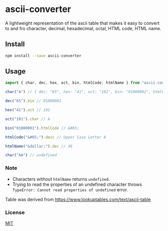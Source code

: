 # ascii-converter

A lightweight representation of the ascii table that makes it easy to convert to and fro character, decimal, hexadecimal, octal, HTML code, HTML name.

## Install

```sh
npm install --save ascii-converter
```

## Usage

```js
import { char, dec, hex, oct, bin, htmlCode, htmlName } from "ascii-converter";

char("A") // { dec: "65", hex: "41", oct: "101", bin: "01000001", htmlCode: "&#65;", htmlName: undefined, char: "A", desc: "Upper Case Letter A" }

dec("65").bin // 01000001

hex("41").oct // 101

oct("101").char // A

bin("01000001").htmlCode // &#65;

htmlCode("&#65;").desc // Upper Case Letter A

htmlName("&dollar;").dec // 36

char("AA") // undefined

```

### Note
+ Characters without `htmlName` returns `undefined`.
+ Trying to read the properties of an undefined character throws `TypeError: Cannot read properties of undefined` error.

Table was derived from https://www.lookuptables.com/text/ascii-table


### License
[MIT](https://choosealicense.com/licenses/mit/)